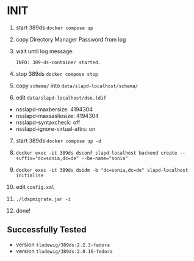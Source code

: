 # INIT

1. start 389ds `docker compose up`
2. copy Directory Manager Password from log
3. wait until log message:

   `INFO: 389-ds-container started.`

4. stop 389ds `docker compose stop`
5. copy `schema/` into `data/slapd-localhost/schema/`
6. edit `data/slapd-localhost/dse.ldif`

  - nsslapd-maxbersize: 4194304
  - nsslapd-maxsasliosize: 4194304
  - nsslapd-syntaxcheck: off
  - nsslapd-ignore-virtual-attrs: on

7. start 389ds `docker compose up -d`
8. `docker exec -it 389ds dsconf slapd-localhost backend create --suffix="dc=sonia,dc=de" --be-name="sonia"`
9. `docker exec -it 389ds dsidm -b "dc=sonia,dc=de" slapd-localhost initialise`

10. edit `config.xml`

11. `./ldapmigrate.jar -i`

12. done!

## Successfully Tested
- version `tludewig/389ds:2.2.3-fedora`
- version `tludewig/389ds:2.0.16-fedora`

